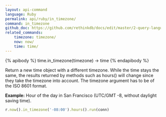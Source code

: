 ```yaml
---
layout: api-command 
language: Ruby
permalink: api/ruby/in_timezone/
command: in_timezone 
github_doc: https://github.com/rethinkdb/docs/edit/master/2-query-language/api/ruby/dates-and-times/in_timezone.md
related_commands:
    timezone: timezone/
    now: now/
    time: time/
---
```


{% apibody %}
time.in_timezone(timezone) → time
{% endapibody %}

Return a new time object with a different timezone. While the time stays the same, the results returned by methods such as hours() will change since they take the timezone into account. The timezone argument has to be of the ISO 8601 format.

__Example:__ Hour of the day in San Francisco (UTC/GMT -8, without daylight saving time).

```rb
r.now().in_timezone('-08:00').hours().run(conn)
```


